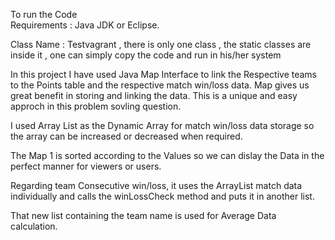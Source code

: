 To run the Code  
Requirements : Java JDK or Eclipse.

Class Name : Testvagrant , there is only one class , the static classes are inside it , one 
can simply copy the code  and run in his/her system

In this project I have used Java Map Interface to link the Respective teams to the Points table and the respective match win/loss data.
Map gives us great benefit in storing and linking the data. 
This is a unique and easy approch in this problem sovling question.

I used Array List as the Dynamic Array for match win/loss data storage so the array can be increased or decreased when required.

The Map 1 is sorted according to the Values so we can dislay the Data in the perfect manner for viewers or users.

Regarding team Consecutive win/loss, it uses the ArrayList match data individually and calls the winLossCheck method and puts it in another list.

That new list containing the team name is used for Average Data calculation.



